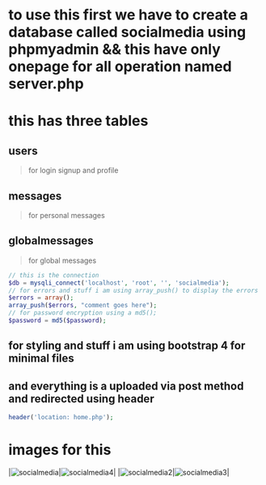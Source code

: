 # to use this first we have to create a database called socialmedia using phpmyadmin && this have only onepage for all operation named server.php
# this has three tables 
## users
>for login signup and profile 
## messages
>for personal messages
## globalmessages
>for global messages
```php
// this is the connection
$db = mysqli_connect('localhost', 'root', '', 'socialmedia');
// for errors and stuff i am using array_push() to display the errors
$errors = array();
array_push($errors, "comment goes here");
// for password encryption using a md5(); 
$password = md5($password);
```
## for styling and stuff i am using bootstrap 4 for minimal files
## and everything is a uploaded via post method and redirected using header
```php
header('location: home.php');
```
# images for this
|![socialmedia](https://user-images.githubusercontent.com/62329524/104124247-b0449480-5347-11eb-8f7a-66e5c5409020.png)|![socialmedia4](https://user-images.githubusercontent.com/62329524/104124250-b2a6ee80-5347-11eb-9b91-d1fe83b0233d.png)|
|![socialmedia2](https://user-images.githubusercontent.com/62329524/104123593-fd266c00-5343-11eb-8193-188b53286d5b.png)|![socialmedia3](https://user-images.githubusercontent.com/62329524/104123582-e97b0580-5343-11eb-9e56-e9a3d33288f9.png)|
